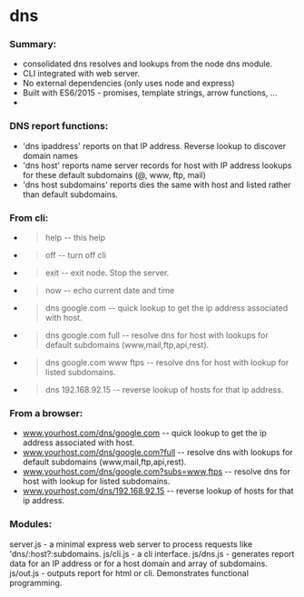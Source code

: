 # dns

### Summary:

- consolidated dns resolves and lookups from the node dns module.
- CLI integrated with web server.
- No external dependencies (only uses node and express)
- Built with ES6/2015 - promises, template strings, arrow functions, ...
- 

### DNS report functions:

- 'dns ipaddress' reports on that IP address.  Reverse lookup to discover domain names
- 'dns host' reports name server records for host with IP address lookups for these default subdomains (@, www, ftp, mail)
- 'dns host subdomains' reports dies the same with host and listed rather than default subdomains.

### From cli:

- > help  -- this help
- > off   -- turn off cli
- > exit  -- exit node.  Stop the server.
- > now   -- echo current date and time
- > dns google.com          -- quick lookup to get the ip address associated with host.
- > dns google.com full     -- resolve dns for host with lookups for default subdomains (www,mail,ftp,api,rest).
- > dns google.com www ftps -- resolve dns for host with lookup for listed subdomains.
- > dns 192.168.92.15       -- reverse lookup of hosts for that ip address.

### From a browser:

- www.yourhost.com/dns/google.com               -- quick lookup to get the ip address associated with host.
- www.yourhost.com/dns/google.com?full          -- resolve dns with lookups for default subdomains (www,mail,ftp,api,rest).
- www.yourhost.com/dns/google.com?subs=www,ftps -- resolve dns for host with lookup for listed subdomains.
- www.yourhost.com/dns/192.168.92.15            -- reverse lookup of hosts for that ip address.

### Modules:

server.js - a minimal express web server to process requests like 'dns/:host?:subdomains.
js/cli.js - a cli interface.
js/dns.js - generates report data for an IP address or for a host domain and array of subdomains.
js/out.js - outputs report for html or cli.  Demonstrates functional programming.
